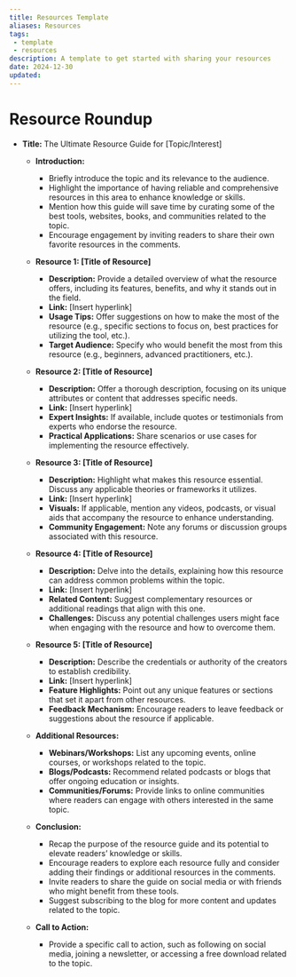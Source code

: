 ```yaml
---
title: Resources Template
aliases: Resources
tags:
 - template
 - resources
description: A template to get started with sharing your resources
date: 2024-12-30
updated:
---
```

# Resource Roundup

- **Title:** The Ultimate Resource Guide for [Topic/Interest]

   - **Introduction:**
     - Briefly introduce the topic and its relevance to the audience.
     - Highlight the importance of having reliable and comprehensive resources in this area to enhance knowledge or skills.
     - Mention how this guide will save time by curating some of the best tools, websites, books, and communities related to the topic.
     - Encourage engagement by inviting readers to share their own favorite resources in the comments.

   - **Resource 1: [Title of Resource]**
     - **Description:** Provide a detailed overview of what the resource offers, including its features, benefits, and why it stands out in the field.
     - **Link:** [Insert hyperlink]
     - **Usage Tips:** Offer suggestions on how to make the most of the resource (e.g., specific sections to focus on, best practices for utilizing the tool, etc.).
     - **Target Audience:** Specify who would benefit the most from this resource (e.g., beginners, advanced practitioners, etc.).

   - **Resource 2: [Title of Resource]**
     - **Description:** Offer a thorough description, focusing on its unique attributes or content that addresses specific needs.
     - **Link:** [Insert hyperlink]
     - **Expert Insights:** If available, include quotes or testimonials from experts who endorse the resource.
     - **Practical Applications:** Share scenarios or use cases for implementing the resource effectively.

   - **Resource 3: [Title of Resource]**
     - **Description:** Highlight what makes this resource essential. Discuss any applicable theories or frameworks it utilizes.
     - **Link:** [Insert hyperlink]
     - **Visuals:** If applicable, mention any videos, podcasts, or visual aids that accompany the resource to enhance understanding.
     - **Community Engagement:** Note any forums or discussion groups associated with this resource.

   - **Resource 4: [Title of Resource]**
     - **Description:** Delve into the details, explaining how this resource can address common problems within the topic.
     - **Link:** [Insert hyperlink]
     - **Related Content:** Suggest complementary resources or additional readings that align with this one.
     - **Challenges:** Discuss any potential challenges users might face when engaging with the resource and how to overcome them.

   - **Resource 5: [Title of Resource]**
     - **Description:** Describe the credentials or authority of the creators to establish credibility.
     - **Link:** [Insert hyperlink]
     - **Feature Highlights:** Point out any unique features or sections that set it apart from other resources.
     - **Feedback Mechanism:** Encourage readers to leave feedback or suggestions about the resource if applicable. 

   - **Additional Resources:**
     - **Webinars/Workshops:** List any upcoming events, online courses, or workshops related to the topic.
     - **Blogs/Podcasts:** Recommend related podcasts or blogs that offer ongoing education or insights.
     - **Communities/Forums:** Provide links to online communities where readers can engage with others interested in the same topic.

   - **Conclusion:**
     - Recap the purpose of the resource guide and its potential to elevate readers’ knowledge or skills.
     - Encourage readers to explore each resource fully and consider adding their findings or additional resources in the comments.
     - Invite readers to share the guide on social media or with friends who might benefit from these tools.
     - Suggest subscribing to the blog for more content and updates related to the topic. 

   - **Call to Action:**
     - Provide a specific call to action, such as following on social media, joining a newsletter, or accessing a free download related to the topic.
